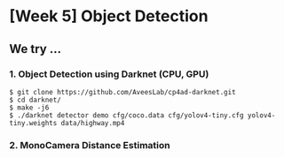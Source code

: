 # [Week 5] Object Detection
## We try ...
### 1. Object Detection using Darknet (CPU, GPU)
```
$ git clone https://github.com/AveesLab/cp4ad-darknet.git
$ cd darknet/
$ make -j6
$ ./darknet detector demo cfg/coco.data cfg/yolov4-tiny.cfg yolov4-tiny.weights data/highway.mp4
```
### 2. MonoCamera Distance Estimation
